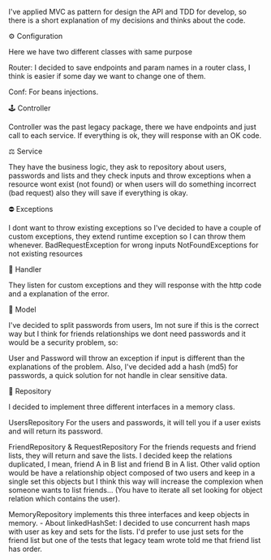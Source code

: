 I've applied MVC as pattern for design the API and TDD for develop,
so there is a short explanation of my decisions and thinks about the code.


⚙️ Configuration

Here we have two different classes with same purpose

Router: I decided to save endpoints and param names in a router class, I think is easier if some day
        we want to change one of them.

Conf: For beans injections.

🕹 Controller

Controller was the past legacy package, there we have endpoints and just call to each service.
If everything is ok, they will response with an OK code.

⚖️ Service

They have the business logic, they ask to repository about users, passwords and lists and they check
inputs and throw exceptions when a resource wont exist (not found) or when users will do something
incorrect (bad request) also they will save if everything is okay.

⛔️ Exceptions

I dont want to throw existing exceptions so I've decided to have a couple of custom exceptions, they
extend runtime exception so I can throw them whenever.
BadRequestException for wrong inputs
NotFoundExceptions for not existing resources

🤲 Handler

They listen for custom exceptions and they will response with the http code and a explanation of the error.

📸 Model

I've decided to split passwords from users, Im not sure if this is the correct way but I think for friends
relationships we dont need passwords and it would be a security problem, so:

User and Password will throw an exception if input is different than the explanations of the problem.
Also, I've decided add a hash (md5) for passwords, a quick solution for not handle in clear sensitive data.

💾 Repository

I decided to implement three different interfaces in a memory class.

UsersRepository 
    For the users and passwords, it will tell you if a user exists and will return its password.
    
FriendRepository & RequestRepository
    For the friends requests and friend lists, they will return and save the lists.
    I decided keep the relations duplicated, I mean, friend A in B list and friend B in A list. Other valid option would
    be have a relationship object composed of two users and keep in a single set this objects but I think this way
    will increase the complexion when someone wants to list friends… (You have to iterate all set looking for object relation
    which contains the user).

MemoryRepository implements this three interfaces and keep objects in memory.
    - About linkedHashSet: 
        I decided to use concurrent hash maps with user as key and sets for the lists.
        I'd prefer to use just sets for the friend list but one of the tests that legacy team wrote
        told me that friend list has order.
    


